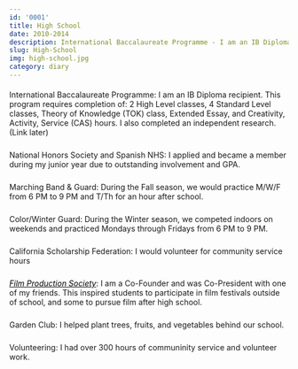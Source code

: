 ```yaml
---
id: '0001'
title: High School
date: 2010-2014
description: International Baccalaureate Programme - I am an IB Diploma recipient. This program requires completion of - 2 High Level classes, 4 Standard Level classes, Theory of Knowledge (TOK) class, Extended Essay, and Creativity...
slug: High-School
img: high-school.jpg
category: diary
---
```


<p>
    International Baccalaureate Programme: I am an IB Diploma recipient. This program requires completion of: 2 High Level classes, 4 Standard Level classes, Theory of Knowledge (TOK) class, Extended Essay, and Creativity, Activity, Service (CAS) hours. I also completed an independent research. (Link later)
</p>
<p>
    National Honors Society and Spanish NHS: I applied and became a member during my junior year due to outstanding involvement and GPA.
</p>
<p>
    Marching Band & Guard: During the Fall season, we would practice M/W/F from 6 PM to 9 PM and T/Th for an hour after school.
</p>
<p>
    Color/Winter Guard: During the Winter season, we competed indoors on weekends and practiced Mondays through Fridays from 6 PM to 9 PM.
</p>
<p>
    California Scholarship Federation: I would volunteer for community service hours 
</p>
<p>
    <a href="https://www.youtube.com/user/gohsfps" target="_blank" id="p2">Film Production Society</a>: I am a Co-Founder and was Co-President with one of my friends. This inspired students to participate in film festivals outside of school, and some to pursue film after high school.
</p>
<p>
    Garden Club: I helped plant trees, fruits, and vegetables behind our school.
</p>
<p>
    Volunteering: I had over 300 hours of communinity service and volunteer work.
</p>

<style>

div {
   text-align: justify;
}

p {
    padding-top: 5px;
    padding-bottom: 5px;
}

p1 {
    font-weight: bold;
}

#p2 {
    font-style: italic;
    color: black;
}

#p2:hover {
    text-decoration: underline;
}

</style>